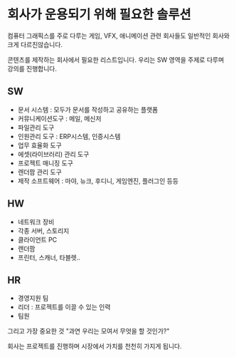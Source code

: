 # 회사가 운용되기 위해 필요한 솔루션
컴퓨터 그래픽스를 주로 다루는 게임, VFX, 애니메이션 관련 회사들도 일반적인 회사와 크게 다르진않습니다.

콘텐츠를 제작하는 회사에서 필요한 리스트입니다. 우리는 SW 영역을  주제로 다루며 강의를 진행합니다.

## SW
- 문서 시스템 : 모두가 문서를 작성하고 공유하는 플랫폼
- 커뮤니케이션도구 : 메일, 메신저
- 파일관리 도구
- 인원관리 도구 : ERP시스템, 인증시스템
- 업무 효율화 도구
- 에셋(라이브러리) 관리 도구
- 프로젝트 매니징 도구
- 렌더팜 관리 도구
- 제작 소프트웨어 : 마야, 뉴크, 후디니, 게임엔진, 플러그인 등등

## HW
- 네트워크 장비
- 각종 서버, 스토리지
- 클라이언트 PC
- 렌더팜
- 프린터, 스캐너, 타블렛..

## HR
- 경영지원 팀
- 리더 : 프로젝트를 이끌 수 있는 인력
- 팀원

그리고 가장 중요한 것 "과연 우리는 모여서 무엇을 할 것인가?"

회사는 프로젝트를 진행하며 시장에서 가치를 천천히 가지게 됩니다.